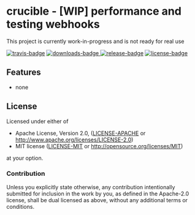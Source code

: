 # crucible - [WIP] performance and testing webhooks

This project is currently work-in-progress and is not ready for real use

[![travis-badge][]][travis] [![downloads-badge][] ![release-badge][]][crate] [![license-badge][]](#license)

[travis-badge]: https://img.shields.io/travis/brayniac/crucible/master.svg
[downloads-badge]: https://img.shields.io/crates/d/crucible.svg
[release-badge]: https://img.shields.io/crates/v/crucible.svg
[license-badge]: https://img.shields.io/crates/l/crucible.svg
[travis]: https://travis-ci.org/brayniac/crucible
[crate]: https://crates.io/crates/crucible
[Cargo]: https://github.com/rust-lang/cargo

## Features

* none

## License

Licensed under either of

 * Apache License, Version 2.0, ([LICENSE-APACHE](LICENSE-APACHE) or http://www.apache.org/licenses/LICENSE-2.0)
 * MIT license ([LICENSE-MIT](LICENSE-MIT) or http://opensource.org/licenses/MIT)

at your option.

### Contribution

Unless you explicitly state otherwise, any contribution intentionally
submitted for inclusion in the work by you, as defined in the Apache-2.0
license, shall be dual licensed as above, without any additional terms or
conditions.
